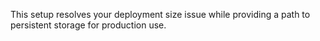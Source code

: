 This setup resolves your deployment size issue while providing a path to persistent storage for production use.